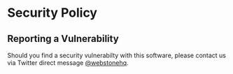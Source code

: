# Security Policy

## Reporting a Vulnerability

Should you find a security vulnerabilty with this software, please contact us via Twitter direct message [@webstonehq](https://twitter.com/webstonehq).
